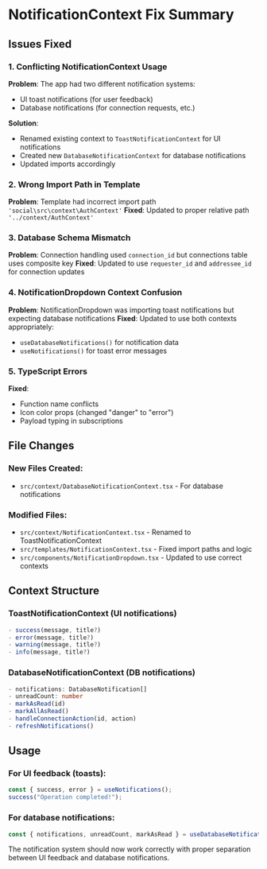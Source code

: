 # NotificationContext Fix Summary

## Issues Fixed

### 1. **Conflicting NotificationContext Usage**
**Problem**: The app had two different notification systems:
- UI toast notifications (for user feedback)
- Database notifications (for connection requests, etc.)

**Solution**: 
- Renamed existing context to `ToastNotificationContext` for UI notifications
- Created new `DatabaseNotificationContext` for database notifications
- Updated imports accordingly

### 2. **Wrong Import Path in Template**
**Problem**: Template had incorrect import path `'social\src\context\AuthContext'`
**Fixed**: Updated to proper relative path `'../context/AuthContext'`

### 3. **Database Schema Mismatch**
**Problem**: Connection handling used `connection_id` but connections table uses composite key
**Fixed**: Updated to use `requester_id` and `addressee_id` for connection updates

### 4. **NotificationDropdown Context Confusion**
**Problem**: NotificationDropdown was importing toast notifications but expecting database notifications
**Fixed**: Updated to use both contexts appropriately:
- `useDatabaseNotifications()` for notification data
- `useNotifications()` for toast error messages

### 5. **TypeScript Errors**
**Fixed**:
- Function name conflicts
- Icon color props (changed "danger" to "error")
- Payload typing in subscriptions

## File Changes

### New Files Created:
- `src/context/DatabaseNotificationContext.tsx` - For database notifications

### Modified Files:
- `src/context/NotificationContext.tsx` - Renamed to ToastNotificationContext
- `src/templates/NotificationContext.tsx` - Fixed import paths and logic
- `src/components/NotificationDropdown.tsx` - Updated to use correct contexts

## Context Structure

### ToastNotificationContext (UI notifications)
```typescript
- success(message, title?)
- error(message, title?)
- warning(message, title?)
- info(message, title?)
```

### DatabaseNotificationContext (DB notifications)
```typescript
- notifications: DatabaseNotification[]
- unreadCount: number
- markAsRead(id)
- markAllAsRead()
- handleConnectionAction(id, action)
- refreshNotifications()
```

## Usage

### For UI feedback (toasts):
```typescript
const { success, error } = useNotifications();
success("Operation completed!");
```

### For database notifications:
```typescript
const { notifications, unreadCount, markAsRead } = useDatabaseNotifications();
```

The notification system should now work correctly with proper separation between UI feedback and database notifications.
